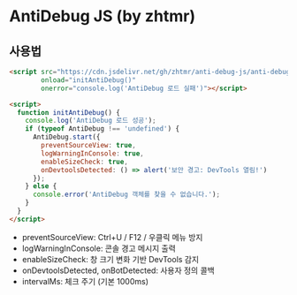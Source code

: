 # AntiDebug JS (by zhtmr)

## 사용법

```html
<script src="https://cdn.jsdelivr.net/gh/zhtmr/anti-debug-js/anti-debug.min.js"
        onload="initAntiDebug()"
        onerror="console.log('AntiDebug 로드 실패')"></script>

<script>
  function initAntiDebug() {
    console.log('AntiDebug 로드 성공');
    if (typeof AntiDebug !== 'undefined') {
      AntiDebug.start({
        preventSourceView: true,
        logWarningInConsole: true,
        enableSizeCheck: true,
        onDevtoolsDetected: () => alert('보안 경고: DevTools 열림!')
      });
    } else {
      console.error('AntiDebug 객체를 찾을 수 없습니다.');
    }
  }
</script>
````

- preventSourceView: Ctrl+U / F12 / 우클릭 메뉴 방지
- logWarningInConsole: 콘솔 경고 메시지 출력
- enableSizeCheck: 창 크기 변화 기반 DevTools 감지
- onDevtoolsDetected, onBotDetected: 사용자 정의 콜백
- intervalMs: 체크 주기 (기본 1000ms)
